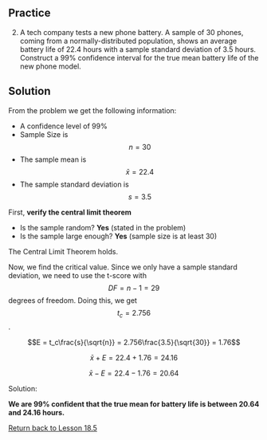 <head>
<script src="https://polyfill.io/v3/polyfill.min.js?features=es6"></script>
<script id="MathJax-script" async src="https://cdn.jsdelivr.net/npm/mathjax@3/es5/tex-mml-chtml.js"></script>
</head>

## Practice
2. A tech company tests a new phone battery. A sample of 30 phones, coming from a normally-distributed population, shows an average battery life of 22.4 hours with a sample standard deviation of 3.5 hours. Construct a 99% confidence interval for the true mean battery life of the new phone model.

## Solution
From the problem we get the following information:
* A confidence level of 99%
* Sample Size is $$n=30$$
* The sample mean is $$\bar{x} = 22.4$$
* The sample standard deviation is $$s=3.5$$

First, __verify the central limit theorem__
* Is the sample random? __Yes__ (stated in the problem)
* Is the sample large enough? __Yes__ (sample size is at least 30)

The Central Limit Theorem holds.

Now, we find the critical value. Since we only have a sample standard deviation, we need to use the t-score with $$DF = n-1 = 29$$ degrees of freedom. Doing this, we get $$t_c = 2.756$$.

$$E = t_c\frac{s}{\sqrt{n}} = 2.756\frac{3.5}{\sqrt{30}} = 1.76$$

$$\bar{x} + E = 22.4 + 1.76 = 24.16$$

$$\bar{x} - E = 22.4 - 1.76 = 20.64$$

Solution:

__We are 99% confident that the true mean for battery life is between 20.64 and 24.16 hours.__

[Return back to Lesson 18.5](../18_5_StudentT.md#practice)